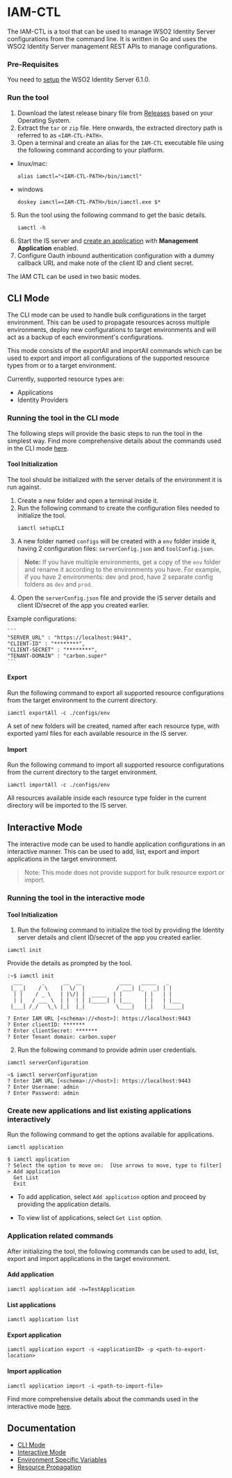 # IAM-CTL

The IAM-CTL is a tool that can be used to manage WSO2 Identity Server configurations from the command line. It is written in Go and uses the WSO2 Identity Server management REST APIs to manage configurations.

### Pre-Requisites
You need to [setup](https://is.docs.wso2.com/en/6.0.0/get-started/sample-use-cases/set-up/) the WSO2 Identity Server 6.1.0.

### Run the tool

1. Download the latest release binary file from [Releases](https://github.com/wso2-extensions/identity-tools-cli/releases)
 based on your Operating System.
2. Extract the `tar` or `zip` file.
Here onwards, the extracted directory path is referred to as `<IAM-CTL-PATH>`.
3. Open a terminal and create an alias for the `IAM-CTL` executable file using the following command according to your platform.
* linux/mac:
 
    ```
    alias iamctl="<IAM-CTL-PATH>/bin/iamctl" 
    ```

* windows

    ```
    doskey iamctl=<IAM-CTL-PATH>/bin/iamctl.exe $*
    ```
 
5. Run the tool using the following command to get the basic details.
    ```
    iamctl -h
    ```
6. Start the IS server and [create an application](https://is.docs.wso2.com/en/6.1.0/guides/applications/register-sp) with **Management Application** enabled.
7. Configure Oauth inbound authentication configuration with a dummy callback URL and make note of the client ID and client secret.


The IAM CTL can be used in two basic modes.
## CLI Mode

The CLI mode can be used to handle bulk configurations in the target environment. This can be used to propagate resources across multiple environments, deploy new configurations to target environments and will act as a backup of each environment's configurations.

This mode consists of the exportAll and importAll commands which can be used to export and import all configurations of the supported resource types from or to a target environment. 

Currently, supported resource types are: 
* Applications
* Identity Providers

### Running the tool in the CLI mode
The following steps will provide the basic steps to run the tool in the simplest way. Find more comprehensive details about the commands used in the CLI mode [here](docs/cli-mode.md).

#### Tool Initialization
The tool should be initialized with the server details of the environment it is run against.
1. Create a new folder and open a terminal inside it.
2. Run the following command to create the configuration files needed to initialize the tool.
    ```
    iamctl setupCLI
    ```
3. A new folder named ```configs``` will be created with a ```env``` folder inside it, having 2 configuration files: ```serverConfig.json``` and ```toolConfig.json```.
> **Note:** If you have multiple environments, get a copy of the ```env``` folder and rename it according to the environments you have. For example, if you have 2 environments: dev and prod, have 2 separate config folders as ```dev``` and ```prod```. 
4. Open the ```serverConfig.json``` file and provide the IS server details and client ID/secret of the app you created earlier.

Example configurations:

    ```
    "SERVER_URL" : "https://localhost:9443",
    "CLIENT-ID" : "********",
    "CLIENT-SECRET" : "********",
    "TENANT-DOMAIN" : "carbon.super"
    ```

#### Export
Run the following command to export all supported resource configurations from the target environment to the current directory.
```
iamctl exportAll -c ./configs/env
```
A set of new folders will be created, named after each resource type, with exported yaml files for each available resource in the IS server.

#### Import
Run the following command to import all supported resource configurations from the current directory to the target environment.
```
iamctl importAll -c ./configs/env
```
All resources available inside each resource type folder in the current directory will be imported to the IS server.

## Interactive Mode
The interactive mode can be used to handle application configurations in an interactive manner. This can be used to add, list, export and import applications in the target environment.
> Note: This mode does not provide support for bulk resource export or import.

### Running the tool in the interactive mode
#### Tool Initialization
1. Run the following command to initialize the tool by providing the Identity server details and client ID/secret of the app you created earlier.
```
iamctl init
```
Provide the details as prompted by the tool.
```
:~$ iamctl init
  ___      _      __  __            ____   _____   _     
 |_ _|    / \    |  \/  |          / ___| |_   _| | |    
  | |    / _ \   | |\/| |  _____  | |       | |   | |    
  | |   / ___ \  | |  | | |_____| | |___    | |   | |___ 
 |___| /_/   \_\ |_|  |_|          \____|   |_|   |_____|
      
? Enter IAM URL [<schema>://<host>]: https://localhost:9443                                                   
? Enter clientID: *******
? Enter clientSecret: *******
? Enter Tenant domain: carbon.super
```
2. Run the following command to provide admin user credentials.
```
iamctl serverConfiguration
```
```
~$ iamctl serverConfiguration
? Enter IAM URL [<schema>://<host>]: https://localhost:9443
? Enter Username: admin
? Enter Password: admin
```

### Create new applications and list existing applications interactively
Run the following command to get the options available for applications.
```
iamctl application
```
```
$ iamctl application                                                      
? Select the option to move on:  [Use arrows to move, type to filter]
> Add application
  Get List
  Exit
```
* To add application, select ```Add application``` option and proceed by providing the application details.

* To view list of applications, select ```Get List``` option.

### Application related commands
After initializing the tool, the following commands can be used to add, list, export and import applications in the target environment.
#### Add application
```
iamctl application add -n=TestApplication 
```
#### List applications
```
iamctl application list
```
#### Export application
```
iamctl application export -s <applicationID> -p <path-to-export-location>
```
#### Import application
```
iamctl application import -i <path-to-import-file>
```
Find more comprehensive details about the commands used in the interactive mode [here](docs/interactive-mode.md).

## Documentation

* [CLI Mode](docs/cli-mode.md)
* [Interactive Mode](docs/interactive-mode.md)
* [Environment Specific Variables](docs/env-specific-variables.md)
* [Resource Propagation](docs/resource-propagation.md)